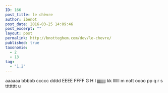 ```yaml
---
ID: 166
post_title: le chèvre
author: ibenot
post_date: 2016-03-25 14:09:46
post_excerpt: ""
layout: post
permalink: http://bnotteghem.com/dev/le-chevre/
published: true
taxonomie:
  - 2
  - 13
tag:
  - "1.2"
---
```

aaaaaa
bbbbb
ccccc
dddd
EEEE
FFFF
G
H
I
jjjjjjjj
kk
llllll
m
nott
oooo
pp
q
r
s
tttttttt
u
